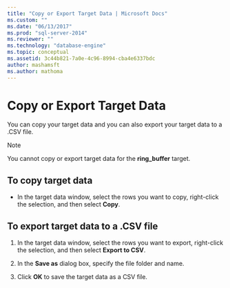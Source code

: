 ```yaml
---
title: "Copy or Export Target Data | Microsoft Docs"
ms.custom: ""
ms.date: "06/13/2017"
ms.prod: "sql-server-2014"
ms.reviewer: ""
ms.technology: "database-engine"
ms.topic: conceptual
ms.assetid: 3c44b821-7a0e-4c96-8994-cba4e6337bdc
author: mashamsft
ms.author: mathoma
---
```

# Copy or Export Target Data
  You can copy your target data and you can also export your target data to a .CSV file.  
  
> [!NOTE]  
>  You cannot copy or export target data for the **ring_buffer** target.  
  
## To copy target data  
  
-   In the target data window, select the rows you want to copy, right-click the selection, and then select **Copy**.  
  
## To export target data to a .CSV file  
  
1.  In the target data window, select the rows you want to export, right-click the selection, and then select **Export to CSV**.  
  
2.  In the **Save as** dialog box, specify the file folder and name.  
  
3.  Click **OK** to save the target data as a CSV file.  
  
  
